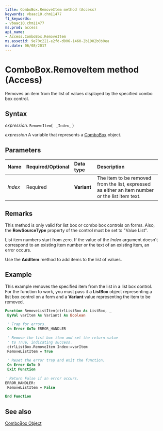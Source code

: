 ```yaml
---
title: ComboBox.RemoveItem method (Access)
keywords: vbaac10.chm11477
f1_keywords:
- vbaac10.chm11477
ms.prod: access
api_name:
- Access.ComboBox.RemoveItem
ms.assetid: 9e70c221-e2fd-d006-1460-2b1902b0b0ea
ms.date: 06/08/2017
---
```



# ComboBox.RemoveItem method (Access)

Removes an item from the list of values displayed by the specified combo box control.


## Syntax

_expression_. `RemoveItem`( ` _Index_` )

_expression_ A variable that represents a [ComboBox](Access.ComboBox.md) object.


## Parameters



|Name|Required/Optional|Data type|Description|
|:-----|:-----|:-----|:-----|
| _Index_|Required|**Variant**|The item to be removed from the list, expressed as either an item number or the list item text.|

## Remarks

This method is only valid for list box or combo box controls on forms. Also, the  **RowSourceType** property of the control must be set to "Value List".

List item numbers start from zero. If the value of the  _Index_ argument doesn't correspond to an existing item number or the text of an existing item, an error occurs.

Use the  **AddItem** method to add items to the list of values.


## Example

This example removes the specified item from the list in a list box control. For the function to work, you must pass it a  **ListBox** object representing a list box control on a form and a **Variant** value representing the item to be removed.


```vb
Function RemoveListItem(ctrlListBox As ListBox, _ 
 ByVal varItem As Variant) As Boolean 
 
 ' Trap for errors. 
 On Error GoTo ERROR_HANDLER 
 
 ' Remove the list box item and set the return value 
 ' to True, indicating success. 
 ctrlListBox.RemoveItem Index:=varItem 
 RemoveListItem = True 
 
 ' Reset the error trap and exit the function. 
 On Error GoTo 0 
 Exit Function 
 
' Return False if an error occurs. 
ERROR_HANDLER: 
 RemoveListItem = False 
 
End Function
```


## See also


[ComboBox Object](Access.ComboBox.md)


